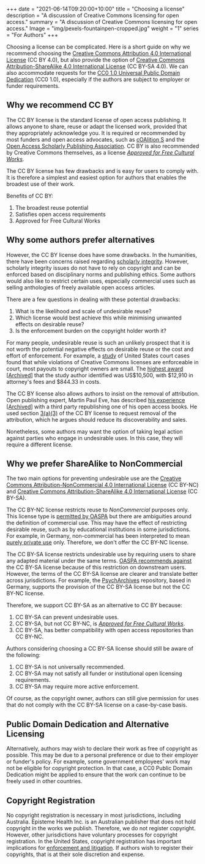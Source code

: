 +++
date = "2021-06-14T09:20:00+10:00"
title = "Choosing a license"
description = "A discussion of Creative Commons licensing for open access."
summary = "A discussion of Creative Commons licensing for open access."
Image = "img/pexels-fountainpen-cropped.jpg"
weight = "1"
series = "For Authors"
+++

Choosing a license can be complicated. Here is a short guide on why we recommend choosing the [Creative Commons Attribution 4.0 International License](https://creativecommons.org/licenses/by/4.0/) (CC BY 4.0), but also provide the option of [Creative Commons Attribution-ShareAlike 4.0 International License](https://creativecommons.org/licenses/by-sa/4.0/) (CC BY-SA 4.0). We can also accommodate requests for the [CC0 1.0 Universal Public Domain Dedication](https://creativecommons.org/publicdomain/zero/1.0/) (CC0 1.0), especially if the authors are subject to employer or funder requirements.

## Why we recommend CC BY

The CC BY license is the standard license of open access publishing. It allows anyone to share, reuse or adapt the licensed work, provided that they appropriately acknowledge you. It is required or recommended by most funders and open access advocates, such as [cOAlition S](https://www.coalition-s.org/plan_s_principles/) and the [Open Access Scholarly Publishing Association](https://oaspa.org/information-resources/frequently-asked-questions/#FAQ3). CC BY is also recommended by Creative Commons themselves, as a license [*Approved for Free Cultural Works*](https://creativecommons.org/share-your-work/public-domain/freeworks/).

The CC BY license has few drawbacks and is easy for users to comply with. It is therefore a simplest and easiest option for authors that enables the broadest use of their work.

Benefits of CC BY:

1. The broadest reuse potential
2. Satisfies open access requirements
3. Approved for Free Cultural Works

## Why some authors prefer alternatives

However, the CC BY license does have some drawbacks. In the humanities, there have been concerns raised regarding [scholarly integrity](https://doi.org/10.1017/CBO9781316161012.005). However, scholarly integrity issues do not have to rely on copyright and can be enforced based on disciplinary norms and publishing ethics. Some authors would also like to restrict certain uses, especially commercial uses such as selling anthologies of freely available open access articles.

There are a few questions in dealing with these potential drawbacks:

1. What is the likelihood and scale of undesirable reuse?
2. Which license would best achieve this while minimising unwanted effects on desirable reuse?
3. Is the enforcement burden on the copyright holder worth it?

For many people, undesirable reuse is such an unlikely prospect that it is not worth the potential negative effects on desirable reuse or the cost and effort of enforcement. For example, a [study](https://doi.org/10.1016/j.acalib.2020.102227) of United States court cases found that while violations of Creative Commons licenses are enforceable in court, most payouts to copyright owners are small. The [highest award](https://scholarlykitchen.sspnet.org/2020/10/14/guest-post-creative-commons-in-court/) [[Archived](https://web.archive.org/web/20210331174019/https://scholarlykitchen.sspnet.org/2020/10/14/guest-post-creative-commons-in-court/)] that the study author identified was US$10,500, with $12,910 in attorney's fees and $844.33 in costs.

The CC BY license also allows authors to insist on the removal of attribution. Open publishing expert, Martin Paul Eve, has described [his experience](https://eve.gd/2021/04/28/an-update-on-the-reprint-of-my-book/) [[Archived](https://web.archive.org/web/20210428104345/https://eve.gd/2021/04/28/an-update-on-the-reprint-of-my-book/)] with a third party republishing one of his open access books. He used section [3(a)(3)](https://creativecommons.org/licenses/by/4.0/legalcode#s3a3) of the CC BY license to request removal of the attribution, which he argues should reduce its discoverability and sales.

Nonetheless, some authors may want the option of taking legal action against parties who engage in undesirable uses. In this case, they will require a different license.

## Why we prefer ShareAlike to NonCommercial

The two main options for preventing undesirable use are the [Creative Commons Attribution-NonCommercial 4.0 International License](https://creativecommons.org/licenses/by-nc/4.0/) (CC BY-NC) and [Creative Commons Attribution-ShareAlike 4.0 International License](https://creativecommons.org/licenses/by-sa/4.0/) (CC BY-SA).

The CC BY-NC license restricts reuse to *NonCommercial* purposes only. This license type is [permitted by OASPA](https://oaspa.org/information-resources/frequently-asked-questions/#FAQ4) but there are ambiguities around the definition of commercial use. This may have the effect of restricting desirable reuse, such as by educational institutions in some jurisdictions. For example, in Germany, non-commercial has been interpreted to mean [purely private use](https://doi.org/10.1093/jiplp/jpv037) only. Therefore, we don't offer the CC BY-NC license.

The CC BY-SA license restricts undesirable use by requiring users to share any adapted material under the same terms. [OASPA recommends against](https://oaspa.org/information-resources/frequently-asked-questions/#FAQ6) the CC BY-SA license because of this restriction on downstream users. However, the terms of the CC BY-SA license are clearer and translate better across jurisdictions. For example, the [PsychArchives](https://www.psycharchives.org/static/about/PsychArchives_Rights_and_Licences.pdf) repository, based in Germany, supports the provision of the CC BY-SA license but not the CC BY-NC license.

Therefore, we support CC BY-SA as an alternative to CC BY because:

1. CC BY-SA can prevent undesirable uses.
2. CC BY-SA, but not CC BY-NC, is [*Approved for Free Cultural Works*](https://creativecommons.org/share-your-work/public-domain/freeworks/).
3. CC BY-SA, has better compatibility with open access repositories than CC BY-NC.

Authors considering choosing a CC BY-SA license should still be aware of the following:

1. CC BY-SA is not universally recommended.
2. CC BY-SA may not satisfy all funder or institutional open licensing requirements.
3. CC BY-SA may require more active enforcement.

Of course, as the copyright owner, authors can still give permission for uses that do not comply with the CC BY-SA license on a case-by-case basis.

## Public Domain Dedication and Alternative Licensing

Alternatively, authors may wish to declare their work as free of copyright as possible. This may be due to a personal preference or due to their employer or funder's policy. For example, some government employees' work may not be eligible for copyright protection. In that case, a CC0 Public Domain Dedication might be applied to ensure that the work can continue to be freely used in other countries.

## Copyright Registration

No copyright registration is necessary in most jurisdictions, including Australia. Episteme Health Inc. is an Australian publisher that does not hold copyright in the works we publish. Therefore, we do not register copyright. However, other jurisdictions have voluntary processes for copyright registration. In the United States, copyright registration has important implications for [enforcement and litigation](https://www.copyright.gov/what-is-copyright/). If authors wish to register their copyrights, that is at their sole discretion and expense.
